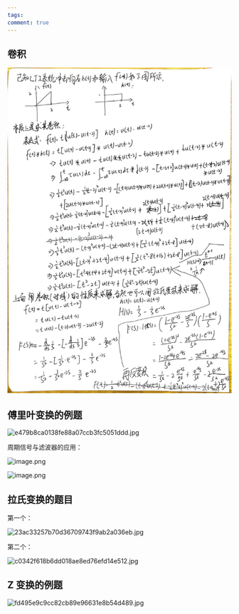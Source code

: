 ```yaml
---
tags:
comment: true
---
```

## 卷积

![](imgs/fe2e343feafbd94d5512212734c497de.jpg)

## 傅里叶变换的例题

![e479b8ca0138fe88a07ccb3fc5051ddd.jpg](https://picture-typora.obs.cn-north-4.myhuaweicloud.com/images/e479b8ca0138fe88a07ccb3fc5051ddd.jpg)

周期信号与滤波器的应用：

![image.png](https://picture-typora.obs.cn-north-4.myhuaweicloud.com/images/20251003165955.png)

![image.png](https://picture-typora.obs.cn-north-4.myhuaweicloud.com/images/20251003170009.png)

## 拉氏变换的题目

第一个：

![23ac33257b70d36709743f9ab2a036eb.jpg](https://picture-typora.obs.cn-north-4.myhuaweicloud.com/images/23ac33257b70d36709743f9ab2a036eb.jpg)

第二个：

![c0342f618b6dd018ae8ed76efd14e512.jpg](https://picture-typora.obs.cn-north-4.myhuaweicloud.com/images/c0342f618b6dd018ae8ed76efd14e512.jpg)

## Z 变换的例题

![fd495e9c9cc82cb89e96631e8b54d489.jpg](https://picture-typora.obs.cn-north-4.myhuaweicloud.com/images/fd495e9c9cc82cb89e96631e8b54d489.jpg)

